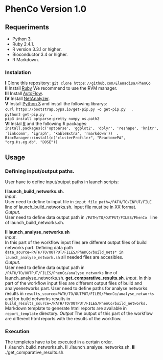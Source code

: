 # PhenCo Version 1.0


## Requeriments

* Python 3. 
* Ruby 2.4.1. 
* R version 3.3.1 or higher. 
* Bioconductor 3.4 or higher. 
* R Markdown. 


### Instalation

**I** Clone this repository:
``
git clone https://github.com/Elenadisa/PhenCo
``   
**II** Install [Ruby](https://rvm.io/) We recommend to use the RVM manager.  
**III** Install [AutoFlow](https://github.com/seoanezonjic/autoflow).   
**IV** Install [NetAnalyzer](https://github.com/ElenaRojano/NetAnalyzer).   
**V** Install [Python 3](https://www.python.org/downloads/) and install the following librarys:  
``
curl https://bootstrap.pypa.io/get-pip.py -o get-pip.py   
``.   
``
python3 get-pip.py   
``.   
``
pip3 install optparse-pretty numpy os.path2
``    
**VI** Instal [R](https://cloud.r-project.org/) and the following R packages:  
``
install.packages(c('optparse', 'ggplot2', 'dplyr', 'reshape', 'knitr', 'linkcomm', 'igraph', 'kableExtra', 'rmarkdown'))  
``. 
``
BiocManager::install(c("clusterProfiler", "ReactomePA", "org.Hs.eg.db", "DOSE"))  
`` 

## Usage

### Defining input/output paths. 

User have to define input/output paths in launch scripts:  

**I launch_build_networks.sh**.   
*Input*.   
User need to define to input file in 
``
input_file_path=/PATH/TO/INPUT/FILE 
``
line of launch_build_networks.sh. 
Input file must be in XX format.  
*Output*.   
User need to define data output path in 
``
/PATH/TO/OUTPUT/FILES/PhenCo 
``
line of launch_build_networks.sh. 

**II launch_analyse_networks.sh**    
*Input*.   
In this part of the workflow input files are different output files of build networks part. Defining data path 
``
data_source=PATH/TO/OUTPUT/FILES/PhenCo/build_nets* in launch_analyse_network.sh
``
 all needed files are accesibles.  
*Output*.   
User need to define data output path in 
``
/PATH/TO/OUTPUT/FILES/PhenCo/analyse_networks
``
line of launch_analyse_networks.sh. 
**get_comparative_results.sh**. 
*Input*. 
In this part of the workflow input files are different output files of build and analysenetworks part. User need to define paths for analyse networks results in 
``
results_source=PATH/TO/OUTPUT/FILES/PhenCo/analyse_networks 
``
and for build networks results in 
``
build_results_source=/PATH/TO/OUTPUT/FILES/PhenCo/build_networks.  
``
Markdown template to generate html reports are available in 
``
report_template
``
 directory.
*Output*
The output of this part of the workflow are different html reports with the results of the workflow.

### Execution

The templetes have to be executed in a certain order.  
**I** ./launch_build_networks.sh. 
**II** ./launch_analyse_networks.sh. 
**III** ./get_comparative_results.sh. 

